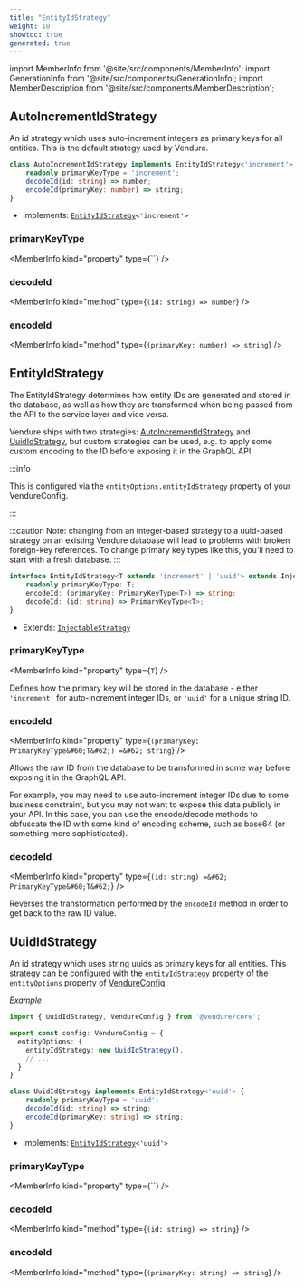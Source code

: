 ```yaml
---
title: "EntityIdStrategy"
weight: 10
showtoc: true
generated: true
---
```

<!-- This file was generated from the Vendure source. Do not modify. Instead, re-run the "docs:build" script -->
import MemberInfo from '@site/src/components/MemberInfo';
import GenerationInfo from '@site/src/components/GenerationInfo';
import MemberDescription from '@site/src/components/MemberDescription';


## AutoIncrementIdStrategy

<GenerationInfo sourceFile="packages/core/src/config/entity/auto-increment-id-strategy.ts" sourceLine="11" packageName="@vendure/core" />

An id strategy which uses auto-increment integers as primary keys
for all entities. This is the default strategy used by Vendure.

```ts title="Signature"
class AutoIncrementIdStrategy implements EntityIdStrategy<'increment'> {
    readonly primaryKeyType = 'increment';
    decodeId(id: string) => number;
    encodeId(primaryKey: number) => string;
}
```
* Implements: <code><a href='/reference/typescript-api/configuration/entity-id-strategy#entityidstrategy'>EntityIdStrategy</a>&#60;'increment'&#62;</code>



<div className="members-wrapper">

### primaryKeyType

<MemberInfo kind="property" type={``}   />


### decodeId

<MemberInfo kind="method" type={`(id: string) => number`}   />


### encodeId

<MemberInfo kind="method" type={`(primaryKey: number) => string`}   />




</div>


## EntityIdStrategy

<GenerationInfo sourceFile="packages/core/src/config/entity/entity-id-strategy.ts" sourceLine="32" packageName="@vendure/core" />

The EntityIdStrategy determines how entity IDs are generated and stored in the
database, as well as how they are transformed when being passed from the API to the
service layer and vice versa.

Vendure ships with two strategies: <a href='/reference/typescript-api/configuration/entity-id-strategy#autoincrementidstrategy'>AutoIncrementIdStrategy</a> and <a href='/reference/typescript-api/configuration/entity-id-strategy#uuididstrategy'>UuidIdStrategy</a>,
but custom strategies can be used, e.g. to apply some custom encoding to the ID before exposing
it in the GraphQL API.

:::info

This is configured via the `entityOptions.entityIdStrategy` property of
your VendureConfig.

:::

:::caution
Note: changing from an integer-based strategy to a uuid-based strategy
on an existing Vendure database will lead to problems with broken foreign-key
references. To change primary key types like this, you'll need to start with
a fresh database.
:::

```ts title="Signature"
interface EntityIdStrategy<T extends 'increment' | 'uuid'> extends InjectableStrategy {
    readonly primaryKeyType: T;
    encodeId: (primaryKey: PrimaryKeyType<T>) => string;
    decodeId: (id: string) => PrimaryKeyType<T>;
}
```
* Extends: <code><a href='/reference/typescript-api/common/injectable-strategy#injectablestrategy'>InjectableStrategy</a></code>



<div className="members-wrapper">

### primaryKeyType

<MemberInfo kind="property" type={`T`}   />

Defines how the primary key will be stored in the database - either
`'increment'` for auto-increment integer IDs, or `'uuid'` for a unique
string ID.
### encodeId

<MemberInfo kind="property" type={`(primaryKey: PrimaryKeyType&#60;T&#62;) =&#62; string`}   />

Allows the raw ID from the database to be transformed in some way before exposing
it in the GraphQL API.

For example, you may need to use auto-increment integer IDs due to some business
constraint, but you may not want to expose this data publicly in your API. In this
case, you can use the encode/decode methods to obfuscate the ID with some kind of
encoding scheme, such as base64 (or something more sophisticated).
### decodeId

<MemberInfo kind="property" type={`(id: string) =&#62; PrimaryKeyType&#60;T&#62;`}   />

Reverses the transformation performed by the `encodeId` method in order to get
back to the raw ID value.


</div>


## UuidIdStrategy

<GenerationInfo sourceFile="packages/core/src/config/entity/uuid-id-strategy.ts" sourceLine="25" packageName="@vendure/core" />

An id strategy which uses string uuids as primary keys
for all entities. This strategy can be configured with the
`entityIdStrategy` property of the `entityOptions` property
of <a href='/reference/typescript-api/configuration/vendure-config#vendureconfig'>VendureConfig</a>.

*Example*

```ts
import { UuidIdStrategy, VendureConfig } from '@vendure/core';

export const config: VendureConfig = {
  entityOptions: {
    entityIdStrategy: new UuidIdStrategy(),
    // ...
  }
}
```

```ts title="Signature"
class UuidIdStrategy implements EntityIdStrategy<'uuid'> {
    readonly primaryKeyType = 'uuid';
    decodeId(id: string) => string;
    encodeId(primaryKey: string) => string;
}
```
* Implements: <code><a href='/reference/typescript-api/configuration/entity-id-strategy#entityidstrategy'>EntityIdStrategy</a>&#60;'uuid'&#62;</code>



<div className="members-wrapper">

### primaryKeyType

<MemberInfo kind="property" type={``}   />


### decodeId

<MemberInfo kind="method" type={`(id: string) => string`}   />


### encodeId

<MemberInfo kind="method" type={`(primaryKey: string) => string`}   />




</div>
